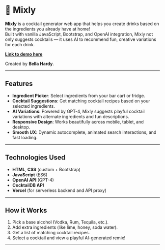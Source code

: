 # 🥂 Mixly

**Mixly** is a cocktail generator web app that helps you create drinks based on the ingredients you already have at home!  
Built with vanilla JavaScript, Bootstrap, and OpenAI integration, Mixly not only suggests cocktails — it uses AI to recommend fun, creative variations for each drink.

[**Link to demo here**](https://redomixly.vercel.app/)

Created by **Bella Hardy**.

---

## Features

- **Ingredient Picker**: Select ingredients from your bar cart or fridge.
- **Cocktail Suggestions**: Get matching cocktail recipes based on your selected ingredients.
- **AI Variations**: Powered by GPT-4, Mixly suggests playful cocktail variations with alternate ingredients and fun descriptions.
- **Responsive Design**: Works beautifully across mobile, tablet, and desktop.
- **Smooth UX**: Dynamic autocomplete, animated search interactions, and fast loading.

---

## Technologies Used

- **HTML**, **CSS** (custom + Bootstrap)
- **JavaScript** (ES6)
- **OpenAI API** (GPT-4)
- **CocktailDB API**
- **Vercel** (for serverless backend and API proxy)

---

## How it Works

1. Pick a base alcohol (Vodka, Rum, Tequila, etc.).
2. Add extra ingredients (like lime, honey, soda water).
3. Get a list of matching cocktail recipes.
4. Select a cocktail and view a playful AI-generated remix!

---
